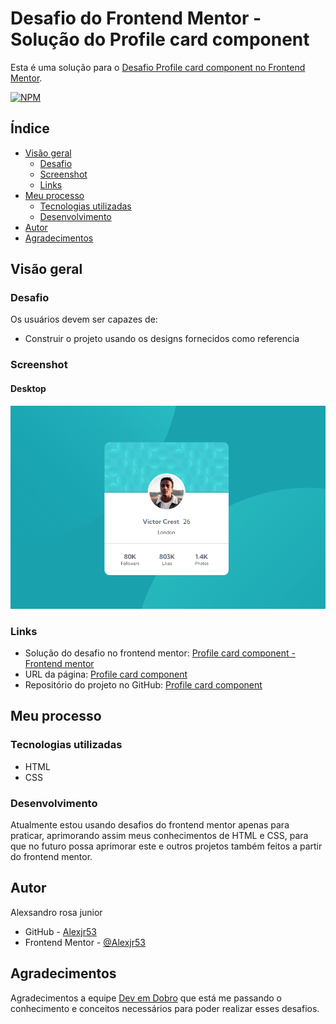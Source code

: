 # Desafio do Frontend Mentor - Solução do Profile card component

Esta é uma solução para o [Desafio Profile card component no Frontend Mentor](https://www.frontendmentor.io/challenges/profile-card-component-cfArpWshJ).

[![NPM](https://img.shields.io/bower/l/MI)](https://github.com/Alexjr53/Profile-card-component/blob/main/LICENSE)

## Índice

- [Visão geral](#visão-geral)
  - [Desafio](#desafio)
  - [Screenshot](#screenshot)
  - [Links](#links)
- [Meu processo](#meu-processo)
  - [Tecnologias utilizadas](#tecnologias-utilizadas)
  - [Desenvolvimento](#desenvolvimento)
- [Autor](#autor)
- [Agradecimentos](#agradecimentos)

## Visão geral

### Desafio

Os usuários devem ser capazes de:

- Construir o projeto usando os designs fornecidos como referencia

### Screenshot
#### Desktop
![cartão do perfil](src/design/screenshot.png)

### Links

- Solução do desafio no frontend mentor: [Profile card component - Frontend mentor](https://www.frontendmentor.io/solutions/profile-card-component-G6jIqxezCw)
- URL da página: [Profile card component](https://alexjr53.github.io/Profile-card-component/) 
- Repositório do projeto no GitHub: [Profile card component](https://github.com/Alexjr53/Profile-card-component)

## Meu processo

### Tecnologias utilizadas

- HTML
- CSS

### Desenvolvimento

Atualmente estou usando desafios do frontend mentor apenas para praticar, aprimorando assim meus conhecimentos de HTML e CSS, para que no futuro possa aprimorar este e outros projetos também feitos a partir do frontend mentor.

## Autor
Alexsandro rosa junior

- GitHub - [Alexjr53](https://github.com/Alexjr53)
- Frontend Mentor - [@Alexjr53](https://www.frontendmentor.io/profile/Alexjr53)

## Agradecimentos
Agradecimentos a equipe [Dev em Dobro](https://www.instagram.com/devemdobro/) que está me passando o conhecimento e conceitos necessários para poder realizar esses desafios.

